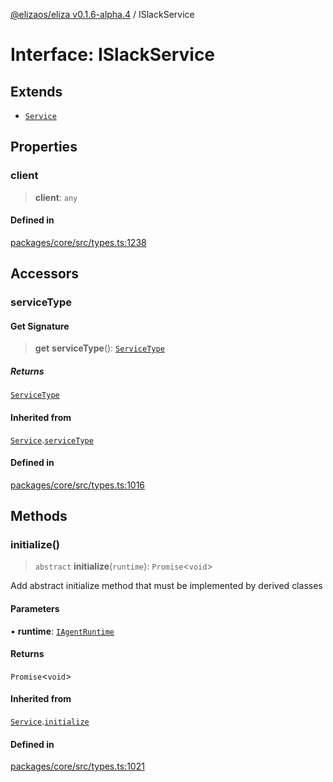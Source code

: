 [@elizaos/eliza v0.1.6-alpha.4](../index.md) / ISlackService

# Interface: ISlackService

## Extends

- [`Service`](../classes/Service.md)

## Properties

### client

> **client**: `any`

#### Defined in

[packages/core/src/types.ts:1238](https://github.com/elizaos/eliza/blob/main/packages/core/src/types.ts#L1238)

## Accessors

### serviceType

#### Get Signature

> **get** **serviceType**(): [`ServiceType`](../enumerations/ServiceType.md)

##### Returns

[`ServiceType`](../enumerations/ServiceType.md)

#### Inherited from

[`Service`](../classes/Service.md).[`serviceType`](../classes/Service.md#serviceType-1)

#### Defined in

[packages/core/src/types.ts:1016](https://github.com/elizaos/eliza/blob/main/packages/core/src/types.ts#L1016)

## Methods

### initialize()

> `abstract` **initialize**(`runtime`): `Promise`\<`void`\>

Add abstract initialize method that must be implemented by derived classes

#### Parameters

• **runtime**: [`IAgentRuntime`](IAgentRuntime.md)

#### Returns

`Promise`\<`void`\>

#### Inherited from

[`Service`](../classes/Service.md).[`initialize`](../classes/Service.md#initialize)

#### Defined in

[packages/core/src/types.ts:1021](https://github.com/elizaos/eliza/blob/main/packages/core/src/types.ts#L1021)
